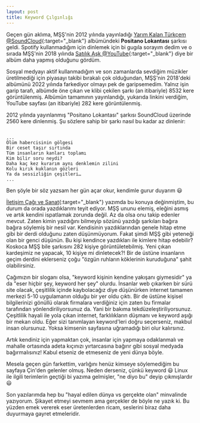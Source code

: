 ```yaml
---
layout: post
title: Keyword Çılgınlığı
---
```


Geçen gün aklıma, MŞŞ'nin 2012 yılında yayınladığı [Yarım Kalan Türkçem @SoundCloud](https://soundcloud.com/mssbend/sets/yar-m-kalan-t-rk-em){:target="_blank"} albümündeki **Positano Lokantası** şarkısı geldi. Spotify kullanmadığım için dinlemek için bi gugıla sorayım dedim ve o sırada MŞŞ'nin 2018 yılında [Satılık Aşk @YouTube](https://www.youtube.com/watch?v=lNX7bqPzo6g){:target="_blank"} diye bir albüm daha yapmış olduğunu gördüm.

Sosyal medyayı aktif kullanmadığım ve son zamanlarda sevdiğim müzikler üretilmediği için piyasayı takibi bırakalı çok olduğundan, MŞŞ'nin 2018'deki albümünü 2022 yılında farkediyor olmayı pek de garipsemedim. Yalnız işin garip tarafı, albümde öne çıkan ve klibi çekilen şarkı (an itibariyle) 8532 kere görüntülenmiş. Albümün tamamının yayınlandığı, yukarıda linkini verdiğim, YouTube sayfası (an itibariyle) 282 kere görüntülenmiş.

2012 yılında yayınlanmış "Positano Lokantası" şarkısı SoundCloud üzerinde 2560 kere dinlenmiş. Şu sözlere sahip bir şarkı nasıl bu kadar az dinlenir:

~~~

...
Ölüm habercisinin gölgesi
Bir ceset taşır sırtında
Tüm insanların kanları toplamı
Kim bilir soru neydi?
Daha kaç kez kurarım aynı denklemin zilini
Kolu kırık kuklanın gözleri
Ya da sessizliğin çeşitleri…
...

~~~

Ben şöyle bir söz yazsam her gün açar okur, kendimle gurur duyarım 😃

[İletişim Çağı ve Sanat](https://www.dursunturan.com/Iletisim-Cagi-Ve-Sanat/){:target="_blank"} yazımda bu konuya değinmiştim, bu durum da orada yazdıklarımı teyit ediyor. MŞŞ ununu elemiş, eleğini asmış ve artık kendini ispatlamak zorunda değil. Az da olsa onu takip edenler mevcut. Zaten kimin yazdığını bilmeyip sözünü yazdığı şarkıları bağıra bağıra söylemiş bir nesil var. Kendisinin yazdıklarından genele hitap etme gibi bir derdi olduğunu zaten düşünmüyorum. Fakat şimdi MŞŞ gibi yeteneği olan bir genci düşünün. Bu kişi kendince yazdıkları ile kimlere hitap edebilir? Koskoca MŞŞ bile şarkısını 282 kişiye görüntületebilmiş. Yeni çıkan kardeşimiz ne yapacak, 10 kişiye mi dinletecek?! Bir de üstüne insanların geçim derdini eklerseniz çoğu "özgün ruhların köklerinin kuruduğuna" şahit olabilirsiniz.

Çağımızın bir sloganı olsa, "keyword kişinin kendine yakışanı giymesidir" ya da "eser hiçbir şey, keyword her şey" olurdu. İnsanlar web çıkarken bir sürü site olacak, çeşitlilik içinde kaybolacağız diye düşünürken internet tamamen merkezi 5-10 uygulamanın olduğu bir yer oldu çıktı. Bir de üstüne kişisel bilgilerinizi gönüllü olarak firmalara verdiğiniz için zaten bu firmalar tarafından yönlendiriliyorsunuz da. Yani bir bakıma tekdüzeleştiriliyorsunuz. Çeşitlilik hayali ile yola çıkan internet, farklılıkların düşmanı ve keyword aşığı bir mekan oldu. Eğer sizi tanımlayan keyword'leri doğru seçerseniz, makbul insan olursunuz. Yoksa kimsenin sayfasına uğramadığı biri olur kalırsınız.

Artık kendiniz için yapmaktan çok, insanlar için yapmaya odaklanmalı ve mahalle ortasında adeta kıçınızı yırtarcasına bağırır gibi sosyal medyada bağırmalısınız! Kabul etseniz de etmeseniz de yeni dünya böyle.

Mesela geçen gün farkettim, varlığını henüz kimseye söylemediğim bu sayfaya Çin'den gelenler olmuş. Neden derseniz, çünkü keyword 😃 Linux ile ilgili terimlerin geçtiği bi yazıma gelmişler, "ne diyo bu" deyip çıkmışlardır 😃

Son yazılarımda hep bu "hayal edilen dünya vs gerçekte olan" minvalinde yazıyorum. Şikayet etmeyi sevmem ama gerçekler de böyle ne yazık ki. Bu yüzden emek vererek eser üretenlerden ricam, seslerini biraz daha duyurmaya gayret etmeleridir.
